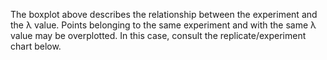 The boxplot above describes the relationship between the experiment and the &lambda; value. Points belonging to the same experiment and with the same &lambda; value may be overplotted. In this case, consult the replicate/experiment chart below.

